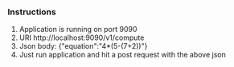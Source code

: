 ### Instructions ###

1. Application is running on port 9090
2. URI http://localhost:9090/v1/compute
3. Json body: {"equation":"4*(5-(7+2))"}
4. Just run application and hit a post request with the above json
